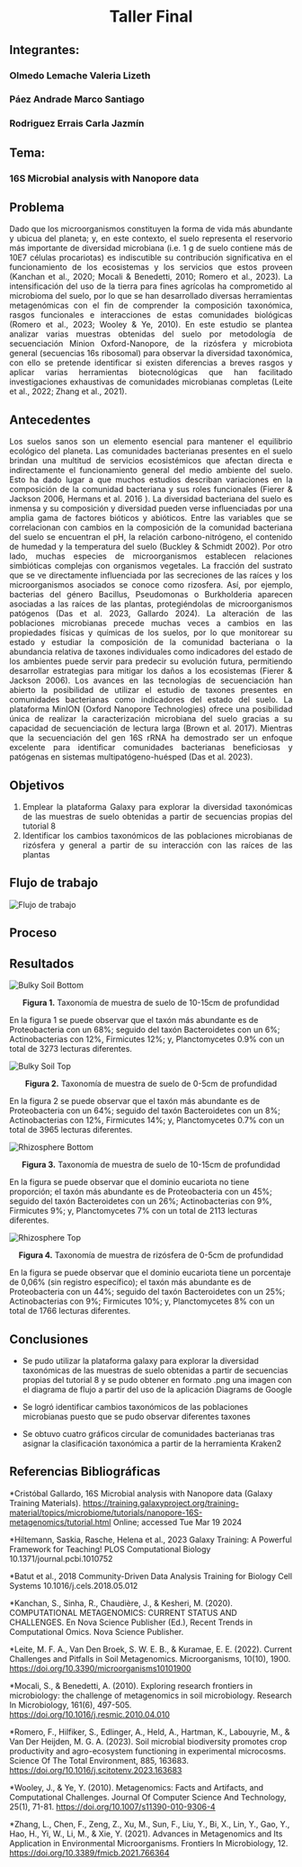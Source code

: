 # <p align="center"><strong>Taller Final</strong></p>
## Integrantes: 
### Olmedo Lemache Valeria Lizeth
### Páez Andrade Marco Santiago
### Rodriguez Errais Carla Jazmín
## Tema:
### 16S Microbial analysis with Nanopore data
## Problema

<div style="text-align: justify">
Dado que los microorganismos constituyen la forma de vida más abundante y ubicua del planeta; y, en este contexto, el suelo representa el reservorio más importante de diversidad microbiana (i.e. 1 g de suelo contiene más de 10E7  células procariotas) es indiscutible su contribución significativa en el funcionamiento de los ecosistemas y los servicios que estos proveen (Kanchan et al., 2020; Mocali & Benedetti, 2010; Romero et al., 2023).
La intensificación del uso de la tierra para fines agrícolas ha comprometido al microbioma del suelo, por lo que se han desarrollado diversas herramientas metagenómicas con el fin de comprender la composición taxonómica, rasgos funcionales e interacciones de estas comunidades biológicas (Romero et al., 2023; Wooley & Ye, 2010).
En este estudio se plantea analizar varias muestras obtenidas del suelo por metodología de secuenciación Minion Oxford-Nanopore, de la rizósfera y microbiota general (secuencias 16s ribosomal) para observar la diversidad taxonómica, con ello se pretende identificar si existen diferencias a breves rasgos y aplicar varias herramientas biotecnológicas que han facilitado investigaciones exhaustivas de comunidades microbianas completas (Leite et al., 2022; Zhang et al., 2021).
</div>

## Antecedentes 

<div style="text-align: justify">
Los suelos sanos son un elemento esencial para mantener el equilibrio ecológico del planeta. Las comunidades bacterianas presentes en el suelo brindan una multitud de servicios ecosistémicos que afectan directa e indirectamente el funcionamiento general del medio ambiente del suelo. Esto ha dado lugar a que muchos estudios describan variaciones en la composición de la comunidad bacteriana y sus roles funcionales (Fierer & Jackson 2006, Hermans et al. 2016 ). 
La diversidad bacteriana del suelo es inmensa y su composición y diversidad pueden verse influenciadas por una amplia gama de factores bióticos y abióticos. Entre las variables que se correlacionan con cambios en la composición de la comunidad bacteriana del suelo se encuentran el pH, la relación carbono-nitrógeno, el contenido de humedad y la temperatura del suelo (Buckley & Schmidt 2002).
Por otro lado, muchas especies de microorganismos establecen relaciones simbióticas complejas con organismos vegetales. La fracción del sustrato que se ve directamente influenciada por las secreciones de las raíces y los microorganismos asociados se conoce como rizosfera. Así, por ejemplo, bacterias del género Bacillus, Pseudomonas o Burkholderia aparecen asociadas a las raíces de las plantas, protegiéndolas de microorganismos patógenos (Das et al. 2023, Gallardo 2024).
La alteración de las poblaciones microbianas precede muchas veces a cambios en las propiedades físicas y químicas de los suelos, por lo que monitorear su estado y estudiar la composición de la comunidad bacteriana o la abundancia relativa de taxones individuales como indicadores del estado de los ambientes puede servir para predecir su evolución futura, permitiendo desarrollar estrategias para mitigar los daños a los ecosistemas (Fierer & Jackson 2006).
Los avances en las tecnologías de secuenciación han abierto la posibilidad de utilizar el estudio de taxones presentes en comunidades bacterianas como indicadores del estado del suelo. La plataforma MinION (Oxford Nanopore Technologies) ofrece una posibilidad única de realizar la caracterización microbiana del suelo gracias a su capacidad de secuenciación de lectura larga (Brown et al. 2017). Mientras que la secuenciación del gen 16S rRNA ha demostrado ser un enfoque excelente para identificar comunidades bacterianas beneficiosas y patógenas en sistemas multipatógeno-huésped (Das et al. 2023).
</div>

## Objetivos

<div style="text-align: justify">

1) Emplear la plataforma Galaxy para explorar la diversidad taxonómicas de las muestras de suelo obtenidas a partir de secuencias propias del tutorial 8
2) Identificar los cambios taxonómicos de las poblaciones microbianas de rizósfera y general a partir de su interacción con las raíces de las plantas
</div>
   
## Flujo de trabajo
![Flujo de trabajo](https://github.com/BioTiagoP/Tallerfinal/blob/main/workflow_grupo3.drawio-1.png)

## Proceso


## Resultados

![Bulky Soil Bottom](https://github.com/BioTiagoP/Tallerfinal/blob/main/Bulk_BOTTOM.jpg)
<p align="center"><strong>Figura 1.</strong> Taxonomía de muestra de suelo de 10-15cm de profundidad</p>

En la figura 1 se puede observar que el taxón más abundante es de Proteobacteria con un 68%; seguido del taxón Bacteroidetes con un 6%; Actinobacterias con 12%, Firmicutes 12%; y, Planctomycetes 0.9% con un total de 3273 lecturas diferentes.

![Bulky Soil Top](https://github.com/BioTiagoP/Tallerfinal/blob/main/Bulk_TOP.jpg)
<p align="center"><strong>Figura 2.</strong> Taxonomía de muestra de suelo de 0-5cm de profundidad</p>

En la figura 2 se puede observar que el taxón más abundante es de Proteobacteria con un 64%; seguido del taxón Bacteroidetes con un 8%; Actinobacterias con 12%, Firmicutes 14%; y, Planctomycetes 0.7% con un total de 3965 lecturas diferentes.

![Rhizosphere Bottom](https://github.com/BioTiagoP/Tallerfinal/blob/main/Rizhosphere_BOTTOM.jpg)
<p align="center"><strong>Figura 3.</strong> Taxonomía de muestra de suelo de 10-15cm de profundidad</p> 

En la figura se puede observar que el dominio eucariota no tiene proporción; el taxón más abundante es de Proteobacteria con un 45%; seguido del taxón Bacteroidetes con un 26%; Actinobacterias con 9%, Firmicutes 9%; y, Planctomycetes 7% con un total de 2113 lecturas diferentes.

![Rhizosphere Top](https://github.com/BioTiagoP/Tallerfinal/blob/main/Rhizosphere_TOP.jpg)
<p align="center"><strong>Figura 4.</strong> Taxonomía de muestra de rizósfera de 0-5cm de profundidad</p> 

En la figura se puede observar que el dominio eucariota tiene un porcentaje de 0,06% (sin registro específico); el taxón más abundante es de Proteobacteria con un 44%; seguido del taxón Bacteroidetes con un 25%; Actinobacterias con 9%; Firmicutes 10%; y, Planctomycetes 8% con un total de 1766 lecturas diferentes.

## Conclusiones

* Se pudo utilizar la plataforma galaxy para explorar la diversidad taxonómicas de las muestras de suelo obtenidas a partir de secuencias propias del tutorial 8 y se pudo obtener en formato .png una imagen con el diagrama de flujo a partir del uso de la aplicación Diagrams de Google
  
* Se logró identificar cambios taxonómicos de las poblaciones microbianas puesto que se pudo observar diferentes taxones

* Se obtuvo cuatro gráficos circular de comunidades bacterianas tras asignar la clasificación taxonómica a partir de la herramienta Kraken2  

## Referencias Bibliográficas 
*Cristóbal Gallardo, 16S Microbial analysis with Nanopore data (Galaxy Training Materials). https://training.galaxyproject.org/training-material/topics/microbiome/tutorials/nanopore-16S-metagenomics/tutorial.html Online; accessed Tue Mar 19 2024

*Hiltemann, Saskia, Rasche, Helena et al., 2023 Galaxy Training: A Powerful Framework for Teaching! PLOS Computational Biology 10.1371/journal.pcbi.1010752

*Batut et al., 2018 Community-Driven Data Analysis Training for Biology Cell Systems 10.1016/j.cels.2018.05.012

*Kanchan, S., Sinha, R., Chaudière, J., & Kesheri, M. (2020). COMPUTATIONAL METAGENOMICS: CURRENT STATUS AND CHALLENGES. En Nova Science Publisher (Ed.), Recent Trends in Computational Omics. Nova Science Publisher.

*Leite, M. F. A., Van Den Broek, S. W. E. B., & Kuramae, E. E. (2022). Current Challenges and Pitfalls in Soil Metagenomics. Microorganisms, 10(10), 1900. https://doi.org/10.3390/microorganisms10101900 

*Mocali, S., & Benedetti, A. (2010). Exploring research frontiers in microbiology: the challenge of metagenomics in soil microbiology. Research In Microbiology, 161(6), 497-505. https://doi.org/10.1016/j.resmic.2010.04.010

*Romero, F., Hilfiker, S., Edlinger, A., Held, A., Hartman, K., Labouyrie, M., & Van Der Heijden, M. G. A. (2023). Soil microbial biodiversity promotes crop productivity and agro-ecosystem functioning in experimental microcosms. Science Of The Total Environment, 885, 163683. https://doi.org/10.1016/j.scitotenv.2023.163683 

*Wooley, J., & Ye, Y. (2010). Metagenomics: Facts and Artifacts, and Computational Challenges. Journal Of Computer Science And Technology, 25(1), 71-81. https://doi.org/10.1007/s11390-010-9306-4 

*Zhang, L., Chen, F., Zeng, Z., Xu, M., Sun, F., Liu, Y., Bi, X., Lin, Y., Gao, Y., Hao, H., Yi, W., Li, M., & Xie, Y. (2021). Advances in Metagenomics and Its Application in Environmental Microorganisms. Frontiers In Microbiology, 12. https://doi.org/10.3389/fmicb.2021.766364

